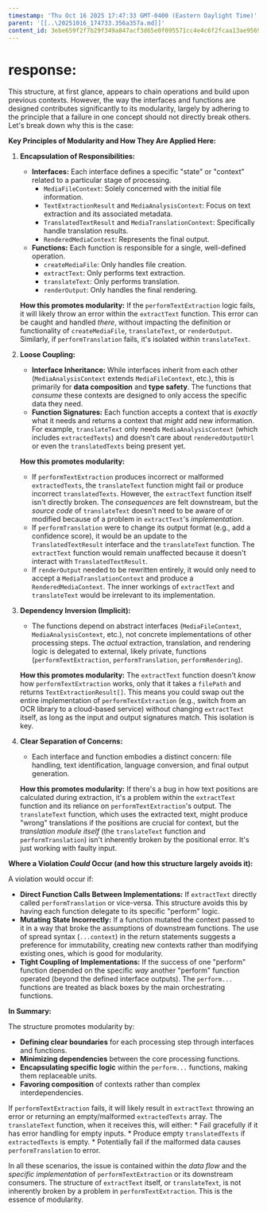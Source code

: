 ```yaml
---
timestamp: 'Thu Oct 16 2025 17:47:33 GMT-0400 (Eastern Daylight Time)'
parent: '[[..\20251016_174733.356a357a.md]]'
content_id: 3ebe659f2f7b29f349a847acf3d65e0f095571cc4e4c6f2fcaa13ae95694e06b
---
```


# response:

This structure, at first glance, appears to chain operations and build upon previous contexts. However, the way the interfaces and functions are designed contributes significantly to its modularity, largely by adhering to the principle that a failure in one concept should not directly break others. Let's break down why this is the case:

**Key Principles of Modularity and How They Are Applied Here:**

1. **Encapsulation of Responsibilities:**

   * **Interfaces:** Each interface defines a specific "state" or "context" related to a particular stage of processing.
     * `MediaFileContext`: Solely concerned with the initial file information.
     * `TextExtractionResult` and `MediaAnalysisContext`: Focus on text extraction and its associated metadata.
     * `TranslatedTextResult` and `MediaTranslationContext`: Specifically handle translation results.
     * `RenderedMediaContext`: Represents the final output.
   * **Functions:** Each function is responsible for a single, well-defined operation.
     * `createMediaFile`: Only handles file creation.
     * `extractText`: Only performs text extraction.
     * `translateText`: Only performs translation.
     * `renderOutput`: Only handles the final rendering.

   **How this promotes modularity:** If the `performTextExtraction` logic fails, it will likely throw an error within the `extractText` function. This error can be caught and handled *there*, without impacting the definition or functionality of `createMediaFile`, `translateText`, or `renderOutput`. Similarly, if `performTranslation` fails, it's isolated within `translateText`.

2. **Loose Coupling:**

   * **Interface Inheritance:** While interfaces inherit from each other (`MediaAnalysisContext` extends `MediaFileContext`, etc.), this is primarily for **data composition** and **type safety**. The functions that *consume* these contexts are designed to only access the specific data they need.
   * **Function Signatures:** Each function accepts a context that is *exactly* what it needs and returns a context that *might* add new information. For example, `translateText` only needs `MediaAnalysisContext` (which includes `extractedTexts`) and doesn't care about `renderedOutputUrl` or even the `translatedTexts` being present yet.

   **How this promotes modularity:**

   * If `performTextExtraction` produces incorrect or malformed `extractedTexts`, the `translateText` function might fail or produce incorrect `translatedTexts`. However, the `extractText` function itself isn't directly broken. The *consequences* are felt downstream, but the *source code* of `translateText` doesn't need to be aware of or modified because of a problem in `extractText`'s *implementation*.
   * If `performTranslation` were to change its output format (e.g., add a confidence score), it would be an update to the `TranslatedTextResult` interface and the `translateText` function. The `extractText` function would remain unaffected because it doesn't interact with `TranslatedTextResult`.
   * If `renderOutput` needed to be rewritten entirely, it would only need to accept a `MediaTranslationContext` and produce a `RenderedMediaContext`. The inner workings of `extractText` and `translateText` would be irrelevant to its implementation.

3. **Dependency Inversion (Implicit):**

   * The functions depend on abstract interfaces (`MediaFileContext`, `MediaAnalysisContext`, etc.), not concrete implementations of other processing steps. The *actual* extraction, translation, and rendering logic is delegated to external, likely private, functions (`performTextExtraction`, `performTranslation`, `performRendering`).

   **How this promotes modularity:** The `extractText` function doesn't *know* how `performTextExtraction` works, only that it takes a `filePath` and returns `TextExtractionResult[]`. This means you could swap out the entire implementation of `performTextExtraction` (e.g., switch from an OCR library to a cloud-based service) without changing `extractText` itself, as long as the input and output signatures match. This isolation is key.

4. **Clear Separation of Concerns:**

   * Each interface and function embodies a distinct concern: file handling, text identification, language conversion, and final output generation.

   **How this promotes modularity:** If there's a bug in how text positions are calculated during extraction, it's a problem within the `extractText` function and its reliance on `performTextExtraction`'s output. The `translateText` function, which uses the extracted text, might produce "wrong" translations if the positions are crucial for context, but the *translation module itself* (the `translateText` function and `performTranslation`) isn't inherently broken by the positional error. It's just working with faulty input.

**Where a Violation *Could* Occur (and how this structure largely avoids it):**

A violation would occur if:

* **Direct Function Calls Between Implementations:** If `extractText` directly called `performTranslation` or vice-versa. This structure avoids this by having each function delegate to its specific "perform" logic.
* **Mutating State Incorrectly:** If a function mutated the context passed to it in a way that broke the assumptions of downstream functions. The use of spread syntax (`...context`) in the return statements suggests a preference for immutability, creating new contexts rather than modifying existing ones, which is good for modularity.
* **Tight Coupling of Implementations:** If the success of one "perform" function depended on the specific *way* another "perform" function operated (beyond the defined interface outputs). The `perform...` functions are treated as black boxes by the main orchestrating functions.

**In Summary:**

The structure promotes modularity by:

* **Defining clear boundaries** for each processing step through interfaces and functions.
* **Minimizing dependencies** between the core processing functions.
* **Encapsulating specific logic** within the `perform...` functions, making them replaceable units.
* **Favoring composition** of contexts rather than complex interdependencies.

If `performTextExtraction` fails, it will likely result in `extractText` throwing an error or returning an empty/malformed `extractedTexts` array. The `translateText` function, when it receives this, will either:
\*   Fail gracefully if it has error handling for empty inputs.
\*   Produce empty `translatedTexts` if `extractedTexts` is empty.
\*   Potentially fail if the malformed data causes `performTranslation` to error.

In all these scenarios, the issue is contained within the *data flow* and the *specific implementation* of `performTextExtraction` or its downstream consumers. The structure of `extractText` itself, or `translateText`, is not inherently broken by a problem in `performTextExtraction`. This is the essence of modularity.
